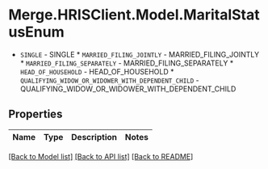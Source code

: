 # Merge.HRISClient.Model.MaritalStatusEnum
* `SINGLE` - SINGLE * `MARRIED_FILING_JOINTLY` - MARRIED_FILING_JOINTLY * `MARRIED_FILING_SEPARATELY` - MARRIED_FILING_SEPARATELY * `HEAD_OF_HOUSEHOLD` - HEAD_OF_HOUSEHOLD * `QUALIFYING_WIDOW_OR_WIDOWER_WITH_DEPENDENT_CHILD` - QUALIFYING_WIDOW_OR_WIDOWER_WITH_DEPENDENT_CHILD

## Properties

Name | Type | Description | Notes
------------ | ------------- | ------------- | -------------

[[Back to Model list]](../README.md#documentation-for-models) [[Back to API list]](../README.md#documentation-for-api-endpoints) [[Back to README]](../README.md)

